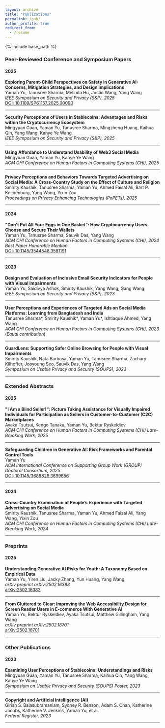 ```yaml
---
layout: archive
title: "Publications"
permalink: /pub/
author_profile: true
redirect_from:
  - /resume
---
```


{% include base_path %}

### Peer-Reviewed Conference and Symposium Papers

#### 2025

**Exploring Parent-Child Perspectives on Safety in Generative AI: Concerns, Mitigation Strategies, and Design Implications**  
Yaman Yu, Tanusree Sharma, Melinda Hu, Justin Wang, Yang Wang  
*IEEE Symposium on Security and Privacy (S&P), 2025*  
[DOI: 10.1109/SP61157.2025.00090](https://doi.org/10.1109/SP61157.2025.00090)

---

**Security Perceptions of Users in Stablecoins: Advantages and Risks within the Cryptocurrency Ecosystem**  
Mingyuan Guan, Yaman Yu, Tanusree Sharma, Mingzheng Huang, Kaihua Qin, Yang Wang, Kanye Ye Wang  
*IEEE Symposium on Security and Privacy (S&P), 2025*

---

**Using Affordance to Understand Usability of Web3 Social Media**  
Mingyuan Guan, Yaman Yu, Kanye Ye Wang  
*ACM CHI Conference on Human Factors in Computing Systems (CHI), 2025*

---

**Privacy Perceptions and Behaviors Towards Targeted Advertising on Social Media: A Cross-Country Study on the Effect of Culture and Religion**  
Smirity Kaushik, Tanusree Sharma, Yaman Yu, Ahmed Faisal Ali, Bart P. Knijnenburg, Yang Wang, Yixin Zou  
*Proceedings on Privacy Enhancing Technologies (PoPETs), 2025*

---

#### 2024

**"Don't Put All Your Eggs in One Basket": How Cryptocurrency Users Choose and Secure Their Wallets**  
Yaman Yu, Tanusree Sharma, Sauvik Das, Yang Wang  
*ACM CHI Conference on Human Factors in Computing Systems (CHI), 2024*  
*Best Paper Honorable Mention*  
[DOI: 10.1145/3544548.3581191](https://doi.org/10.1145/3544548.3581191)

---

#### 2023

**Design and Evaluation of Inclusive Email Security Indicators for People with Visual Impairments**  
Yaman Yu, Saidivya Ashok, Smirity Kaushik, Yang Wang, Gang Wang  
*IEEE Symposium on Security and Privacy (S&P), 2023*

---

**User Perceptions and Experiences of Targeted Ads on Social Media Platforms: Learning from Bangladesh and India**  
Tanusree Sharma*, Smirity Kaushik*, Yaman Yu*, Ishtiaque Ahmed, Yang Wang  
*ACM CHI Conference on Human Factors in Computing Systems (CHI), 2023*  
(*Equal contribution*)

---

**GuardLens: Supporting Safer Online Browsing for People with Visual Impairments**  
Smirity Kaushik, Nata Barbosa, Yaman Yu, Tanusree Sharma, Zachary Kilhoffer, Jooyoung Seo, Sauvik Das, Yang Wang  
*Symposium on Usable Privacy and Security (SOUPS), 2023*

---

### Extended Abstracts

#### 2025

**"I Am a Blind Seller!": Picture Taking Assistance for Visually Impaired Individuals for Participation as Sellers in Customer-to-Customer (C2C) Marketplaces**  
Ayaka Tsutsui, Kengo Tanaka, Yaman Yu, Bektur Ryskeldiev  
*ACM CHI Conference on Human Factors in Computing Systems (CHI) Late-Breaking Work, 2025*

---

**Safeguarding Children in Generative AI: Risk Frameworks and Parental Control Tools**  
Yaman Yu  
*ACM International Conference on Supporting Group Work (GROUP) Doctoral Consortium, 2025*  
[DOI: 10.1145/3688828.3699656](https://doi.org/10.1145/3688828.3699656)

---

#### 2024

**Cross-Country Examination of People’s Experience with Targeted Advertising on Social Media**  
Smirity Kaushik, Tanusree Sharma, Yaman Yu, Ahmed Faisal Ali, Yang Wang, Yixin Zou  
*ACM CHI Conference on Human Factors in Computing Systems (CHI) Late-Breaking Work, 2024*

---

### Preprints

#### 2025

**Understanding Generative AI Risks for Youth: A Taxonomy Based on Empirical Data**  
Yaman Yu, Yiren Liu, Jacky Zhang, Yun Huang, Yang Wang  
*arXiv preprint arXiv:2502.16383*  
[arXiv:2502.16383](https://arxiv.org/abs/2502.16383)

---

**From Cluttered to Clear: Improving the Web Accessibility Design for Screen Reader Users in E-commerce With Generative AI**  
Yaman Yu, Bektur Ryskeldiev, Ayaka Tsutsui, Matthew Gillingham, Yang Wang  
*arXiv preprint arXiv:2502.18701*  
[arXiv:2502.18701](https://arxiv.org/abs/2502.18701)

---

### Other Publications

#### 2023

**Examining User Perceptions of Stablecoins: Understandings and Risks**  
Mingyuan Guan, Yaman Yu, Tanusree Sharma, Kaihua Qin, Yang Wang, Kanye Ye Wang  
*Symposium on Usable Privacy and Security (SOUPS) Poster, 2023*

---

**Copyright and Artificial Intelligence (AI)**  
Girish S. Balasubramaniam, Sydney R. Benson, Adam S. Chan, Katherine Jacobs, Katherine V. Jenkins, Yaman Yu, et al.  
*Federal Register, 2023*

---
